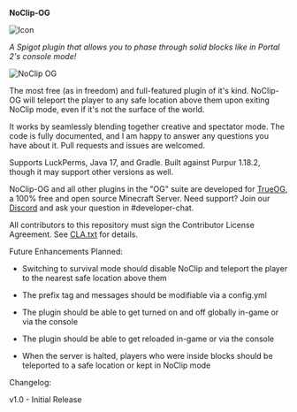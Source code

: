 **NoClip-OG**

![Icon](https://github.com/NotAlexNoyle/NoClip-OG/blob/main/assets/icon.png?raw=true)

*A Spigot plugin that allows you to phase through solid blocks like in Portal 2's console mode!*

![NoClip OG](https://github.com/NotAlexNoyle/NoClip-OG/blob/main/assets/example.png?raw=true)

The most free (as in freedom) and full-featured plugin of it's kind. NoClip-OG will teleport the player to any safe location above them upon exiting NoClip mode, even if it's not the surface of the world.

It works by seamlessly blending together creative and spectator mode. The code is fully documented, and I am happy to answer any questions you have about it. Pull requests and issues are welcomed.

Supports LuckPerms, Java 17, and Gradle. Built against Purpur 1.18.2, though it may support other versions as well.

NoClip-OG and all other plugins in the "OG" suite are developed for [TrueOG](https://trueog.net), a 100% free and open source Minecraft Server. Need support? Join our [Discord](https://discord.gg/ma9pMYpBU6) and ask your question in #developer-chat.

All contributors to this repository must sign the Contributor License Agreement. See [CLA.txt](https://github.com/NotAlexNoyle/NoClip-OG/blob/main/CLA.txt) for details.

Future Enhancements Planned:

- Switching to survival mode should disable NoClip and teleport the player to the nearest safe location above them

- The prefix tag and messages should be modifiable via a config.yml

- The plugin should be able to get turned on and off globally in-game or via the console

- The plugin should be able to get reloaded in-game or via the console

- When the server is halted, players who were inside blocks should be teleported to a safe location or kept in NoClip mode

Changelog:

v1.0 - Initial Release
